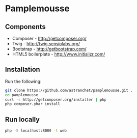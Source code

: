 Pamplemousse
=============

Components
----------

* Composer - http://getcomposer.org/
* Twig - http://twig.sensiolabs.org/
* Bootstrap - http://getbootstrap.com/
* HTML5 boilerplate - http://www.initializr.com/

Installation
------------

Run the following:

```bash
git clone https://github.com/astranchet/pamplemousse.git .
cd pamplemousse
curl -s http://getcomposer.org/installer | php
php composer.phar install
```
Run locally
-----------

```sh
php -S localhost:8000 -t web
```
